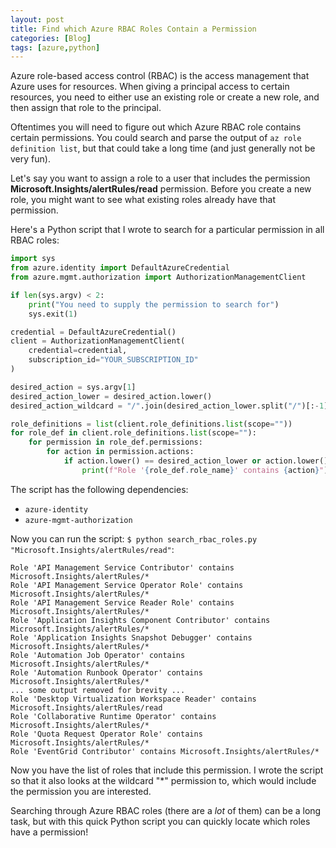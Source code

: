 ```yaml
---
layout: post
title: Find which Azure RBAC Roles Contain a Permission
categories: [Blog]
tags: [azure,python]
---
```


Azure role-based access control (RBAC) is the access management that Azure uses for resources. When giving a principal access to certain resources, you need to either use an existing role or create a new role, and then assign that role to the principal.

Oftentimes you will need to figure out which Azure RBAC role contains certain permissions. You could search and parse the output of `az role definition list`, but that could take a long time (and just generally not be very fun).

Let's say you want to assign a role to a user that includes the permission **Microsoft.Insights/alertRules/read** permission. Before you create a new role, you might want to see what existing roles already have that permission.

Here's a Python script that I wrote to search for a particular permission in all RBAC roles:

```python
import sys
from azure.identity import DefaultAzureCredential
from azure.mgmt.authorization import AuthorizationManagementClient

if len(sys.argv) < 2:
    print("You need to supply the permission to search for")
    sys.exit(1)

credential = DefaultAzureCredential()
client = AuthorizationManagementClient(
    credential=credential,
    subscription_id="YOUR_SUBSCRIPTION_ID"
)

desired_action = sys.argv[1]
desired_action_lower = desired_action.lower()
desired_action_wildcard = "/".join(desired_action_lower.split("/")[:-1] + ["*"])

role_definitions = list(client.role_definitions.list(scope=""))
for role_def in client.role_definitions.list(scope=""):
    for permission in role_def.permissions:
        for action in permission.actions:
            if action.lower() == desired_action_lower or action.lower() == desired_action_wildcard:
                print(f"Role '{role_def.role_name}' contains {action}")
```

The script has the following dependencies:

- `azure-identity`
- `azure-mgmt-authorization`

Now you can run the script: `$ python search_rbac_roles.py "Microsoft.Insights/alertRules/read"`:

```
Role 'API Management Service Contributor' contains Microsoft.Insights/alertRules/*
Role 'API Management Service Operator Role' contains Microsoft.Insights/alertRules/*
Role 'API Management Service Reader Role' contains Microsoft.Insights/alertRules/*
Role 'Application Insights Component Contributor' contains Microsoft.Insights/alertRules/*
Role 'Application Insights Snapshot Debugger' contains Microsoft.Insights/alertRules/*
Role 'Automation Job Operator' contains Microsoft.Insights/alertRules/*
Role 'Automation Runbook Operator' contains Microsoft.Insights/alertRules/*
... some output removed for brevity ...
Role 'Desktop Virtualization Workspace Reader' contains Microsoft.Insights/alertRules/read
Role 'Collaborative Runtime Operator' contains Microsoft.Insights/alertRules/*
Role 'Quota Request Operator Role' contains Microsoft.Insights/alertRules/*
Role 'EventGrid Contributor' contains Microsoft.Insights/alertRules/*
```

Now you have the list of roles that include this permission. I wrote the script so that it also looks at the wildcard "*" permission to, which would include the permission you are interested.

Searching through Azure RBAC roles (there are a *lot* of them) can be a long task, but with this quick Python script you can quickly locate which roles have a permission!
